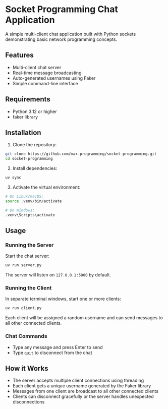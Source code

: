 # Socket Programming Chat Application

A simple multi-client chat application built with Python sockets demonstrating basic network programming concepts.

## Features

- Multi-client chat server
- Real-time message broadcasting
- Auto-generated usernames using Faker
- Simple command-line interface

## Requirements

- Python 3.12 or higher
- faker library

## Installation

1. Clone the repository:

```bash
git clone https://github.com/max-programming/socket-programming.git
cd socket-programming
```

2. Install dependencies:

```bash
uv sync
```

3. Activate the virtual environment:

```bash
# On Linux/macOS:
source .venv/bin/activate

# On Windows:
.venv\Scripts\activate
```

## Usage

### Running the Server

Start the chat server:

```bash
uv run server.py
```

The server will listen on `127.0.0.1:5000` by default.

### Running the Client

In separate terminal windows, start one or more clients:

```bash
uv run client.py
```

Each client will be assigned a random username and can send messages to all other connected clients.

### Chat Commands

- Type any message and press Enter to send
- Type `quit` to disconnect from the chat

## How it Works

- The server accepts multiple client connections using threading
- Each client gets a unique username generated by the Faker library
- Messages from one client are broadcast to all other connected clients
- Clients can disconnect gracefully or the server handles unexpected disconnections
